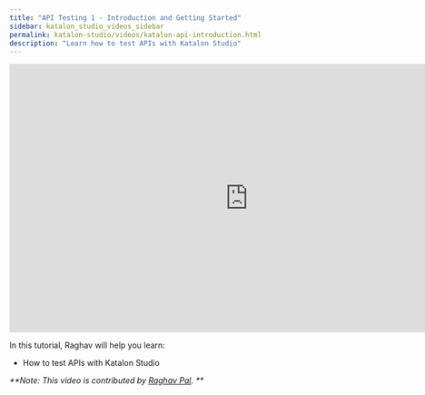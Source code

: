 ```yaml
---
title: "API Testing 1 - Introduction and Getting Started"
sidebar: katalon_studio_videos_sidebar
permalink: katalon-studio/videos/katalon-api-introduction.html
description: "Learn how to test APIs with Katalon Studio"
---
```

<iframe width="840" height="473" src="https://www.youtube.com/embed/7-oueBt1yhQ" frameborder="0" allow="autoplay; encrypted-media" allowfullscreen="">&nbsp;</iframe>


In this tutorial, Raghav will help you learn:

* How to test APIs with Katalon Studio

_**Note: This video is contributed by [Raghav Pal](https://www.youtube.com/channel/UCTt7pyY-o0eltq14glaG5dg). **_
